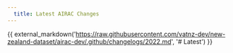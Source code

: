 ```yaml
---
  title: Latest AIRAC Changes
---
```


{{ external_markdown('https://raw.githubusercontent.com/vatnz-dev/new-zealand-dataset/airac-dev/.github/changelogs/2022.md', '# Latest') }}